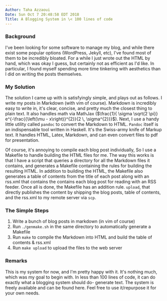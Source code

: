 ```yaml
---
Author: Taha Azzaoui
Date: Sun Oct 7 20:48:58 EDT 2018
Title: A Blogging System in \< 100 lines of code 
---
```


### Background
I've been looking for some software to manage my blog, and while there exist some
popular options (WordPress, Jekyll, etc), I've found most of them to be incredibly 
bloated. For a while I just wrote out the HTML by hand, which was okay I guess,
but certainly not as efficient as I'd like. In particular, I found myself
spending more time tinkering with aesthetics than I did on writing the posts themselves.

### My Solution
The solution I came up with is satisfyingly simple, and plays out as follows. I
write my posts in Markdown (with vim of course). Markdown is incredibly easy to write in, it's
clear, concise, and pretty much the closest thing to plain text. It also handles
math via MathJax ($\frac{1}{ \sigma \sqrt{2 \pi}} e^{-\frac{{\left(\mu - x\right)}^{2}}{2 \, \sigma^{2}}}$). 
Next, I use a
handy little utility called `pandoc` to convert the Markdown to HTML. `Pandoc`
itself is an indispensable tool written in Haskell. It's the Swiss-army knife of Markup
text. It handles HTML, Latex, Markdown, and can even convert files to pdf for presentation. 

Of course, it's annoying to compile each blog post individually, So I use a
Makefile to handle building the HTML files for me. The way this works is that I have a
script that queries a directory for all the Markdown files it contains, and
generates a Makefile containing the rules for building the resulting HTML. In
addition to building the HTML, the Makefile also generates a table of contents
from the title of each post along with an rss.xml that contains the contains
each blog post for reading with an RSS feeder. Once all is done, the Makefile
has an addition rule. `upload`, that directly publishes the content by shipping
the blog posts, table of contents, and the rss.xml to my remote server via
`scp`.

### The Simple Steps
1. Write a bunch of blog posts in markdown (in vim of course)
2. Run `./genmake.sh` in the same directory to automatically generate a Makefile
3. Run `make` to compile the Markdown into HTML and build the table of contents & rss.xml
4. Run `make upload` to upload the files to the web server

### Remarks
This is my system for now, and I'm pretty happy with it. It's nothing much,
which was my goal to begin with. In less than 100 lines of code, it can do exactly
what a blogging system should do- generate text. The system is freely available
and can be found here. Feel free to use it/repurpose it for your own needs.
